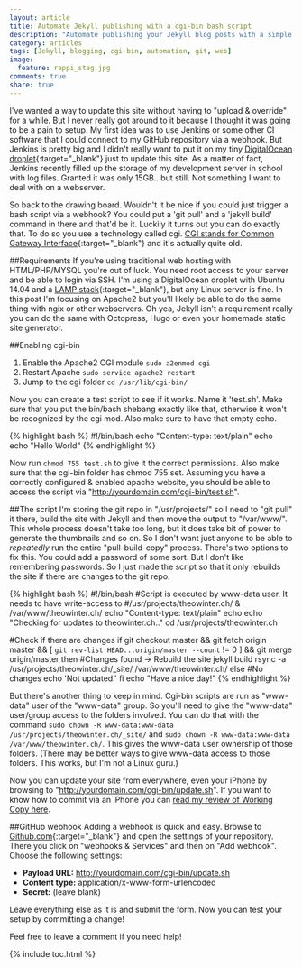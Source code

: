 ```yaml
---
layout: article
title: Automate Jekyll publishing with a cgi-bin bash script
description: "Automate publishing your Jekyll blog posts with a simple cgi-bin bash script. This works also for other static site generators."
category: articles
tags: [Jekyll, blogging, cgi-bin, automation, git, web]
image:
  feature: rappi_steg.jpg
comments: true
share: true
---
```


I've wanted a way to update this site without having to "upload & override" for a while. But I never really got around to it
because I thought it was going to be a pain to setup. My first idea was to use Jenkins or some other CI software that
I could connect to my GitHub repository via a webhook. But Jenkins is pretty big and I didn't really want to put it on my
tiny [DigitalOcean droplet](https://www.digitalocean.com/?refcode=3c6fcdd7f9f2){:target="_blank"} just to update this site.
As a matter of fact, Jenkins recently filled up the storage of my development server in school with log files.
Granted it was only 15GB.. but still. Not something I want to deal with on a webserver.

So back to the drawing board. Wouldn't it be nice if you could just trigger a bash script via a webhook? You could put a 'git pull'
and a 'jekyll build' command in there and that'd be it. Luckily it turns out you can do exactly that.
To do so you use a technology called cgi. [CGI stands for Common Gateway Interface](http://en.wikipedia.org/wiki/Common_Gateway_Interface){:target="_blank"} and it's actually quite old.

##Requirements
If you're using traditional web hosting with HTML/PHP/MYSQL you're out of luck. You need root access to your server and be able to login via SSH.
I'm using a DigitalOcean droplet with Ubuntu 14.04 and a [LAMP stack](http://en.wikipedia.org/wiki/LAMP_%28software_bundle%29){:target="_blank"}, but any Linux server is fine. In this post I'm focusing
on Apache2 but you'll likely be able to do the same thing with ngix or other webservers. Oh yea, Jekyll isn't a requirement really
you can do the same with Octopress, Hugo or even your homemade static site generator.

##Enabling cgi-bin

1. Enable the Apache2 CGI module `sudo a2enmod cgi`
2. Restart Apache `sudo service apache2 restart`
3. Jump to the cgi folder `cd /usr/lib/cgi-bin/`

Now you can create a test script to see if it works. Name it 'test.sh'. Make sure that you put the bin/bash shebang exactly
like that, otherwise it won't be recognized by the cgi mod. Also make sure to have that empty echo.

{% highlight bash %}
#!/bin/bash
echo "Content-type: text/plain"
echo
echo "Hello World"
{% endhighlight %}

Now run `chmod 755 test.sh` to give it the correct permissions. Also make sure that the cgi-bin folder has chmod 755 set.
Assuming you have a correctly configured & enabled apache website, you should be able to access the script via "http://yourdomain.com/cgi-bin/test.sh".

##The script
I'm storing the git repo in "/usr/projects/" so I need to "git pull" it there, build the site with Jekyll and then move the output
to "/var/www/". This whole process doesn't take too long, but it does take bit of power to generate the thumbnails and so on.
So I don't want just anyone to be able to *repeatedly* run the entire "pull-build-copy" process.
There's two options to fix this. You could add a password of some sort. But I don't like remembering passwords. So I just
made the script so that it only rebuilds the site if there are changes to the git repo.

{% highlight bash %}
#!/bin/bash
#Script is executed by www-data user. It needs to have write-access to
#/usr/projects/theowinter.ch/ & /var/www/theowinter.ch/
echo "Content-type: text/plain"
echo
echo "Checking for updates to theowinter.ch.."
cd /usr/projects/theowinter.ch

#Check if there are changes
if git checkout master &&
    git fetch origin master &&
    [ `git rev-list HEAD...origin/master --count` != 0 ] &&
    git merge origin/master
then
    #Changes found -> Rebuild the site
    jekyll build
    rsync -a /usr/projects/theowinter.ch/_site/ /var/www/theowinter.ch/
else
    #No changes
    echo 'Not updated.'
fi
echo "Have a nice day!"
{% endhighlight %}

But there's another thing to keep in mind. Cgi-bin scripts are run as "www-data" user of the "www-data" group. So you'll
need to give the "www-data" user/group access to the folders involved. You can do that with the command
`sudo chown -R www-data:www-data /usr/projects/theowinter.ch/_site/` and `sudo chown -R www-data:www-data /var/www/theowinter.ch/`.
This gives the www-data user ownership of those folders. (There may be better ways to give www-data access to those folders. This works, but I'm not a Linux guru.)

Now you can update your site from everywhere, even your iPhone by browsing to "http://yourdomain.com/cgi-bin/update.sh".
If you want to know how to commit via an iPhone you can [read my review of Working Copy here](/articles/iOS-git-client-working-copy-review/).

##GitHub webhook
Adding a webhook is quick and easy. Browse to [Github.com](http://github.com){:target="_blank"} and open the settings of your
repository. There you click on "webhooks & Services" and then on "Add webhook". Choose the following settings:

 + **Payload URL:** http://yourdomain.com/cgi-bin/update.sh
 + **Content type:** application/x-www-form-urlencoded
 + **Secret:** (leave blank)

Leave everything else as it is and submit the form. Now you can test your setup by committing a change!

Feel free to leave a comment if you need help!

{% include toc.html %}
